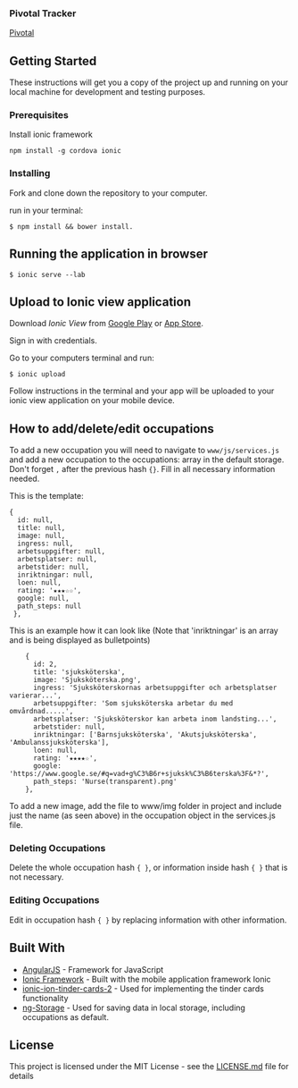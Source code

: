 ### Pivotal Tracker
[Pivotal](https://www.pivotaltracker.com/n/projects/1968195)

## Getting Started

These instructions will get you a copy of the project up and running on your local machine for development and testing purposes.

### Prerequisites

Install ionic framework
```
npm install -g cordova ionic
```

### Installing

Fork and clone down the repository to your computer.

run in your terminal:

```
$ npm install && bower install.
```

## Running the application in browser

```
$ ionic serve --lab
```

## Upload to Ionic view application

Download _Ionic View_ from [Google Play](https://play.google.com/store/apps/details?id=com.ionic.viewapp&hl=en) or [App Store](https://itunes.apple.com/us/app/ionic-view/id849930087?mt=8).

Sign in with credentials.

Go to your computers terminal and run:
```
$ ionic upload
```

Follow instructions in the terminal and your app will be uploaded to your ionic view application on your mobile device.

## How to add/delete/edit occupations

To add a new occupation you will need to navigate to ```www/js/services.js``` and add a new occupation to the  occupations: array in the default storage. Don't forget `,` after the previous hash `{}`. Fill in all necessary information needed.

This is the template: 
```
{
  id: null,             
  title: null,
  image: null,
  ingress: null,
  arbetsuppgifter: null,
  arbetsplatser: null,
  arbetstider: null, 
  inriktningar: null,
  loen: null,        
  rating: '★★★☆☆',   
  google: null,
  path_steps: null
 },
```

This is an example how it can look like (Note that 'inriktningar' is an array and is being displayed as bulletpoints)
```
    {
      id: 2,
      title: 'sjuksköterska',
      image: 'Sjuksköterska.png',
      ingress: 'Sjuksköterskornas arbetsuppgifter och arbetsplatser varierar...',
      arbetsuppgifter: 'Som sjuksköterska arbetar du med omvårdnad.....',
      arbetsplatser: 'Sjuksköterskor kan arbeta inom landsting...',
      arbetstider: null,
      inriktningar: ['Barnsjuksköterska', 'Akutsjuksköterska', 'Ambulanssjuksköterska'],
      loen: null,
      rating: '★★★★☆',
      google: 'https://www.google.se/#q=vad+g%C3%B6r+sjuksk%C3%B6terska%3F&*?',
      path_steps: 'Nurse(transparent).png'
    },
```
To add a new image, add the file to www/img folder in project and include just the name (as seen above) in the occupation object in the services.js file.

### Deleting Occupations
Delete the whole occupation hash `{ }`, or information inside hash `{ }` that is not necessary.

### Editing Occupations
Edit in occupation hash `{ }` by replacing information with other information.


## Built With
* [AngularJS](https://angularjs.org) - Framework for JavaScript
* [Ionic Framework](http://ionicframework.com) - Built with the mobile application framework Ionic
* [ionic-ion-tinder-cards-2](https://github.com/loringdodge/ionic-ion-tinder-cards-2) - Used for implementing the tinder cards functionality		    
* [ng-Storage](https://github.com/gsklee/ngStorage) - Used for saving data in local storage, including occupations as default.		    

## License		  
This project is licensed under the MIT License - see the [LICENSE.md](LICENSE.md) file for details
